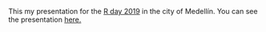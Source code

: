 This my presentation for the [R day 2019](https://rdaymedellin.github.io/) in the city of Medellín. 
You can see the presentation [here.](https://orlando-sabogal.github.io/rday-medellin-2019/shinyapp-accidentes-manizales#1)

